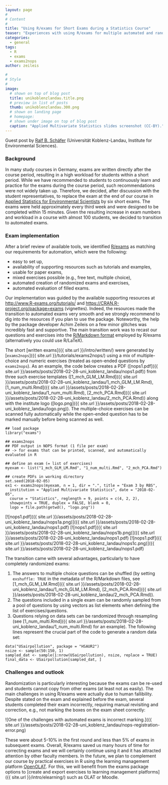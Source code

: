 ```yaml
---
layout: page
#
# Content
#
title: "Using R/exams for Short Exams during a Statistics Course"
teaser: "Experiences with using R/exams for multiple automated and randomized exams in an applied statistics course for environmental scientists at Universität Koblenz-Landau."
categories:
  - general
tags:
  - R
  - exams
  - exams2nops
author: zeileis

#
# Style
#
image:
  # shown on top of blog post
  title: unikoblenzlandau.title.png
  # preview in list of posts
  thumb: unikoblenzlandau.300.png
  # shown on landing page
  # homepage:
  # shown under image on top of blog post
  caption: "Applied Multivariate Statistics slides screenshot (CC-BY)."
---
```


Guest post by [Ralf B. Schäfer](https://www.uni-koblenz-landau.de/en/campus-landau/faculty7/environmental-sciences/landscape-ecology/staff/ralf-schaefer/ralf-schaefer) (Universität Koblenz-Landau, Institute for Environmental Sciences).

### Background

In many study courses in Germany, exams are written directly after the course period, resulting in a high workload for students within a short period. While we have recommended to students to continuously learn and practice for the exams during the course period, such recommendations were not widely taken up. Therefore, we decided, after discussion with the student representatives, to replace the exam at the end of our course in [Applied Statistics for Environmental Scientists](https://www.uni-koblenz-landau.de/en/campus-landau/faculty7/environmental-sciences/landscape-ecology/teaching/r-statistics) by six short exams. The exams were held approximately every third week and were designed to be completed within 15 minutes. Given the resulting increase in exam numbers and workload in a course with almost 100 students, we decided to transition to automated exams.

### Exam implementation

After a brief review of available tools, we identified [R/exams](http://www.R-exams.org) as matching our requirements for automation, which were the following:

 - easy to set up,
 - availability of supporting resources such as tutorials and examples,
 - usable for paper exams,
 - mixed exercises possible (e.g., free text, multiple choice),
 - automated creation of randomized exams and exercises,
 - automated evaluation of filled exams.

Our implementation was guided by the available supporting resources at <http://www.R-exams.org/tutorials/> and <https://CRAN.R-project.org/package=exams> (vignettes). Indeed, the resources made the transition to automated exams very smooth and we strongly recommend to dig into the resources if you plan to use the package. Noteworthy, the help by the package developer Achim Zeileis on a few minor glitches was incredibly fast and supportive.  The main transition work was to recast our questions and exercises into the [R/Markdown format](http://www.R-exams.org/tutorials/first_steps/) employed by R/exams (alternatively you could use R/LaTeX).

The short [written exams]({{ site.url }}/intro/written/) were generated by [`exams2nops`]({{ site.url }}/tutorials/exams2nops/) using a mix of multiple-choice and numeric exercises (treated as open-ended questions by `exams2nops`). As an example, the code below creates a PDF ([nops1.pdf]({{ site.url }}/assets/posts/2018-02-28-uni_koblenz_landau/nops1.pdf)) from three such exercise templates ([1_mch_GLM_LM.Rmd]({{ site.url }}/assets/posts/2018-02-28-uni_koblenz_landau/1_mch_GLM_LM.Rmd), [1_num_multi.Rmd]({{ site.url }}/assets/posts/2018-02-28-uni_koblenz_landau/1_num_multi.Rmd), [2_mch_PCA.Rmd]({{ site.url }}/assets/posts/2018-02-28-uni_koblenz_landau/2_mch_PCA.Rmd)) along with the institute logo ([logo.png]({{ site.url }}/assets/posts/2018-02-28-uni_koblenz_landau/logo.png)). The multiple-choice exercises can be scanned fully automatically while the open-ended question has to be marked manually before being scanned as well.

```{r}
## load package
library("exams")

## exams2nops
## PDF output in NOPS format (1 file per exam)
## -> for exams that can be printed, scanned, and automatically evaluated in R

## define an exam (= list of exercises)
myexam <- list("1_mch_GLM_LM.Rmd", "1_num_multi.Rmd", "2_mch_PCA.Rmd")

## create PDFs in working directory
set.seed(2018-02-05)
ex1 <- exams2nops(myexam, n = 1, dir = ".", title = "Exam 3 by RBS",
  institution = "Applied Multivariate Statistics", date = "2018-02-05",
  course = "Statistics", reglength = 9, points = c(4, 2, 2),
  showpoints = TRUE, duplex = FALSE, blank = 0,
  logo = file.path(getwd(), "logo.png"))
```

[![nops1.pdf]({{ site.url }}/assets/posts/2018-02-28-uni_koblenz_landau/nops1a.png)]({{ site.url }}/assets/posts/2018-02-28-uni_koblenz_landau/nops1.pdf)
[![nops1.pdf]({{ site.url }}/assets/posts/2018-02-28-uni_koblenz_landau/nops1b.png)]({{ site.url }}/assets/posts/2018-02-28-uni_koblenz_landau/nops1.pdf)
[![nops1.pdf]({{ site.url }}/assets/posts/2018-02-28-uni_koblenz_landau/nops1c.png)]({{ site.url }}/assets/posts/2018-02-28-uni_koblenz_landau/nops1.pdf)


The transition came with several advantages, particularly to have completely randomized exams:

 1. The answers to multiple choice questions can be shuffled (by setting `exshuffle: TRUE` in the metadata of the R/Markdown files, see [1_mch_GLM_LM.Rmd]({{ site.url }}/assets/posts/2018-02-28-uni_koblenz_landau/1_mch_GLM_LM.Rmd), [2_mch_PCA.Rmd]({{ site.url }}/assets/posts/2018-02-28-uni_koblenz_landau/2_mch_PCA.Rmd)).
 2. The questions included in a single exam can be randomly sampled from a pool of questions by using vectors as list elements when defining the list of exercises/questions.
 3. Questions relying on data sets can be randomized through resampling (see [1_num_multi.Rmd]({{ site.url }}/assets/posts/2018-02-28-uni_koblenz_landau/1_num_multi.Rmd) for an example). The following lines represent the crucial part of the code to generate a random data set:

```{r}
data("USairpollution", package = "HSAUR2")  
nsize <- sample(50:150, 1)  
sampled_dat <- sample(1:nrow(USairpollution), nsize, replace = TRUE)  
final_data <- USairpollution[sampled_dat, ]
```
    
### Challenges and outlook

Randomization is particularly interesting because the exams can be re-used and students cannot copy from other exams (at least not as easily). The main challenges in using R/exams were actually due to human fallibility. Despite stated on the exam and explained before the exam, several students completed their exam incorrectly, requiring manual revisiting and correction, e.g., not marking the boxes on the exam sheet correctly:

![One of the challenges with automated exams is incorrect marking.]({{ site.url }}/assets/posts/2018-02-28-uni_koblenz_landau/nops-registration-error.png)

These were about 5-10% in the first round and less than 5% of exams in subsequent exams. Overall, R/exams saved us many hours of time for correcting exams and we will certainly continue using it and it has attracted attention by other faculty members. In the future, we plan to complement our course by practical exercises in R using the learning management platform [OpenOLAT](https://www.openolat.com/). For this, we will benefit from the exams package options to [create and export exercises to learning management platforms]({{ site.url }}/intro/elearning/) such as OLAT or Moodle.
